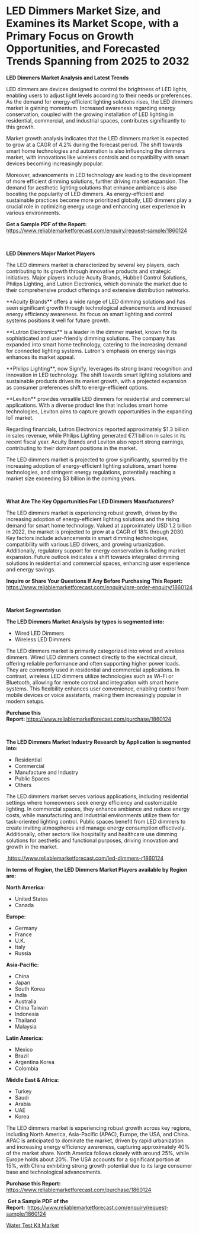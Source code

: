 <p><h1>LED Dimmers Market Size, and Examines its Market Scope, with a Primary Focus on Growth Opportunities, and Forecasted Trends Spanning from 2025 to 2032</h1></p><p><strong>LED Dimmers Market Analysis and Latest Trends</strong></p>
<p><p>LED dimmers are devices designed to control the brightness of LED lights, enabling users to adjust light levels according to their needs or preferences. As the demand for energy-efficient lighting solutions rises, the LED dimmers market is gaining momentum. Increased awareness regarding energy conservation, coupled with the growing installation of LED lighting in residential, commercial, and industrial spaces, contributes significantly to this growth.</p><p>Market growth analysis indicates that the LED dimmers market is expected to grow at a CAGR of 4.2% during the forecast period. The shift towards smart home technologies and automation is also influencing the dimmers market, with innovations like wireless controls and compatibility with smart devices becoming increasingly popular. </p><p>Moreover, advancements in LED technology are leading to the development of more efficient dimming solutions, further driving market expansion. The demand for aesthetic lighting solutions that enhance ambiance is also boosting the popularity of LED dimmers. As energy-efficient and sustainable practices become more prioritized globally, LED dimmers play a crucial role in optimizing energy usage and enhancing user experience in various environments.</p></p>
<p><strong>Get a Sample PDF of the Report:&nbsp;</strong> <a href="https://www.reliablemarketforecast.com/enquiry/request-sample/1860124?utm_campaign=1906&utm_medium=2&utm_source=Github&utm_content=ia&utm_term=11022025&utm_id=led-dimmers">https://www.reliablemarketforecast.com/enquiry/request-sample/1860124</a></p>
<p>&nbsp;</p>
<p><strong>LED Dimmers Major Market Players</strong></p>
<p><p>The LED dimmers market is characterized by several key players, each contributing to its growth through innovative products and strategic initiatives. Major players include Acuity Brands, Hubbell Control Solutions, Philips Lighting, and Lutron Electronics, which dominate the market due to their comprehensive product offerings and extensive distribution networks.</p><p>**Acuity Brands** offers a wide range of LED dimming solutions and has seen significant growth through technological advancements and increased energy efficiency awareness. Its focus on smart lighting and control systems positions it well for future growth.</p><p>**Lutron Electronics** is a leader in the dimmer market, known for its sophisticated and user-friendly dimming solutions. The company has expanded into smart home technology, catering to the increasing demand for connected lighting systems. Lutron's emphasis on energy savings enhances its market appeal.</p><p>**Philips Lighting**, now Signify, leverages its strong brand recognition and innovation in LED technology. The shift towards smart lighting solutions and sustainable products drives its market growth, with a projected expansion as consumer preferences shift to energy-efficient options.</p><p>**Leviton** provides versatile LED dimmers for residential and commercial applications. With a diverse product line that includes smart home technologies, Leviton aims to capture growth opportunities in the expanding IoT market.</p><p>Regarding financials, Lutron Electronics reported approximately $1.3 billion in sales revenue, while Philips Lighting generated €7.1 billion in sales in its recent fiscal year. Acuity Brands and Leviton also report strong earnings, contributing to their dominant positions in the market.</p><p>The LED dimmers market is projected to grow significantly, spurred by the increasing adoption of energy-efficient lighting solutions, smart home technologies, and stringent energy regulations, potentially reaching a market size exceeding $3 billion in the coming years.</p></p>
<p>&nbsp;</p>
<p><strong>What Are The Key Opportunities For LED Dimmers Manufacturers?</strong></p>
<p><p>The LED dimmers market is experiencing robust growth, driven by the increasing adoption of energy-efficient lighting solutions and the rising demand for smart home technology. Valued at approximately USD 1.2 billion in 2022, the market is projected to grow at a CAGR of 18% through 2030. Key factors include advancements in smart dimming technologies, compatibility with various LED drivers, and growing urbanization. Additionally, regulatory support for energy conservation is fueling market expansion. Future outlook indicates a shift towards integrated dimming solutions in residential and commercial spaces, enhancing user experience and energy savings.</p></p>
<p><strong>Inquire or Share Your Questions If Any Before Purchasing This Report:</strong> <a href="https://www.reliablemarketforecast.com/enquiry/pre-order-enquiry/1860124?utm_campaign=1906&utm_medium=2&utm_source=Github&utm_content=ia&utm_term=11022025&utm_id=led-dimmers">https://www.reliablemarketforecast.com/enquiry/pre-order-enquiry/1860124</a></p>
<p>&nbsp;</p>
<p><strong>Market Segmentation</strong></p>
<p><strong>The LED Dimmers Market Analysis by types is segmented into:</strong></p>
<p><ul><li>Wired LED Dimmers</li><li>Wireless LED Dimmers</li></ul></p>
<p><p>The LED dimmers market is primarily categorized into wired and wireless dimmers. Wired LED dimmers connect directly to the electrical circuit, offering reliable performance and often supporting higher power loads. They are commonly used in residential and commercial applications. In contrast, wireless LED dimmers utilize technologies such as Wi-Fi or Bluetooth, allowing for remote control and integration with smart home systems. This flexibility enhances user convenience, enabling control from mobile devices or voice assistants, making them increasingly popular in modern setups.</p></p>
<p><strong>Purchase this Report:&nbsp;</strong><a href="https://www.reliablemarketforecast.com/purchase/1860124?utm_campaign=1906&utm_medium=2&utm_source=Github&utm_content=ia&utm_term=11022025&utm_id=led-dimmers">https://www.reliablemarketforecast.com/purchase/1860124</a></p>
<p>&nbsp;</p>
<p><strong>The LED Dimmers Market Industry Research by Application is segmented into:</strong></p>
<p><ul><li>Residential</li><li>Commercial</li><li>Manufacture and Industry</li><li>Public Spaces</li><li>Others</li></ul></p>
<p><p>The LED dimmers market serves various applications, including residential settings where homeowners seek energy efficiency and customizable lighting. In commercial spaces, they enhance ambiance and reduce energy costs, while manufacturing and industrial environments utilize them for task-oriented lighting control. Public spaces benefit from LED dimmers to create inviting atmospheres and manage energy consumption effectively. Additionally, other sectors like hospitality and healthcare use dimming solutions for aesthetic and functional purposes, driving innovation and growth in the market.</p></p>
<p><a href="https://www.reliablemarketforecast.com/led-dimmers-r1860124?utm_campaign=1906&utm_medium=2&utm_source=Github&utm_content=ia&utm_term=11022025&utm_id=led-dimmers">&nbsp;https://www.reliablemarketforecast.com/led-dimmers-r1860124</a></p>
<p><strong>In terms of Region, the LED Dimmers Market Players available by Region are:</strong></p>
<p>
    <p> <strong> North America: </strong>
        <ul>
            <li>United States</li>
            <li>Canada</li>
        </ul>
        </p> 
    <p> <strong> Europe: </strong>
        <ul>
            <li>Germany</li>
            <li>France</li>
            <li>U.K.</li>
            <li>Italy</li>
            <li>Russia</li>
        </ul>
        </p> 
    <p> <strong> Asia-Pacific: </strong>
        <ul>
            <li>China</li>
            <li>Japan</li>
            <li>South Korea</li>
            <li>India</li>
            <li>Australia</li>
            <li>China Taiwan</li>
            <li>Indonesia</li>
            <li>Thailand</li>
            <li>Malaysia</li>
        </ul>
        </p> 
    <p> <strong> Latin America: </strong>
        <ul>
            <li>Mexico</li>
            <li>Brazil</li>
            <li>Argentina Korea</li>
            <li>Colombia</li>
        </ul>
        </p> 
    <p> <strong> Middle East & Africa: </strong>
        <ul>
            <li>Turkey</li>
            <li>Saudi</li>
            <li>Arabia</li>
            <li>UAE</li>
            <li>Korea</li>
        </ul>
    </p>
    </p>
<p><p>The LED dimmers market is experiencing robust growth across key regions, including North America, Asia-Pacific (APAC), Europe, the USA, and China. APAC is anticipated to dominate the market, driven by rapid urbanization and increasing energy efficiency awareness, capturing approximately 40% of the market share. North America follows closely with around 25%, while Europe holds about 20%. The USA accounts for a significant portion at 15%, with China exhibiting strong growth potential due to its large consumer base and technological advancements.</p></p>
<p><strong>Purchase this Report: </strong><a href="https://www.reliablemarketforecast.com/purchase/1860124?utm_campaign=1906&utm_medium=2&utm_source=Github&utm_content=ia&utm_term=11022025&utm_id=led-dimmers">https://www.reliablemarketforecast.com/purchase/1860124</a></p>
<p>&nbsp;<strong>Get a Sample PDF of the Report:&nbsp;&nbsp;</strong><a href="https://www.reliablemarketforecast.com/enquiry/request-sample/1860124?utm_campaign=1906&utm_medium=2&utm_source=Github&utm_content=ia&utm_term=11022025&utm_id=led-dimmers">https://www.reliablemarketforecast.com/enquiry/request-sample/1860124</a></p>
<p><strong></strong></p>
<p><p><a href="https://github.com/dringals/Market-Research-Report-List-6/blob/main/water-test-kit-market.md?utm_campaign=1906&utm_medium=2&utm_source=Github&utm_content=ia&utm_term=11022025&utm_id=led-dimmers">Water Test Kit Market</a></p></p>